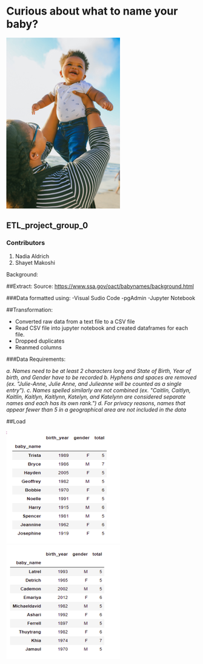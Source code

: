 # Curious about what to name your baby?

<img src="Images/chunkybaby.jpg" alt="chunky" width="300px" height="450px">

## ETL_project_group_0

### Contributors
1. Nadia Aldrich
2. Shayet Makoshi

Background:

##Extract:
Source: https://www.ssa.gov/oact/babynames/background.html

###Data formatted using:
-Visual Sudio Code
-pgAdmin
-Jupyter Notebook


##Transformation:
- Converted raw data from a text file to a CSV file
- Read CSV file into jupyter notebook and created dataframes for each file.
- Dropped duplicates
- Reanmed columns


###Data Requirements:

*a. Names need to be at least 2 characters long and State of Birth, Year of birth, and Gender have to be recorded*
*b. Hyphens and spaces are removed (ex. "Julie-Anne, Julie Anne, and Julieanne will be counted as a single entry").*
*c. Names spelled similarly are not combined (ex. "Caitlin, Caitlyn, Kaitlin, Kaitlyn, Kaitlynn, Katelyn, and Katelynn are considered separate names and each has its own rank.")*
*d. For privacy reasons, names that appear fewer than 5 in a geographical area are not included in the data*

##Load

<img src="Images/alaska.png" alt="alaska" width="300px" height="300px">

<img src="Images/national.png" alt="national" width="300px" height="300px">
